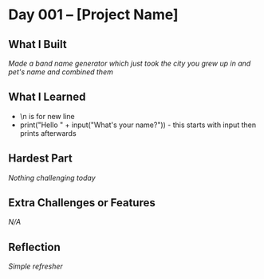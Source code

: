 # Day 001 – [Project Name]

## What I Built
_Made a band name generator which just took the city you grew up in and pet's name and combined them_

## What I Learned
- \n is for new line
- print("Hello " + input("What's your name?")) - this starts with input then prints afterwards

## Hardest Part
_Nothing challenging today_

## Extra Challenges or Features
_N/A_

## Reflection
_Simple refresher_
